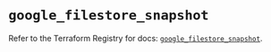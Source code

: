# `google_filestore_snapshot`

Refer to the Terraform Registry for docs: [`google_filestore_snapshot`](https://registry.terraform.io/providers/hashicorp/google-beta/5.23.0/docs/resources/google_filestore_snapshot).
